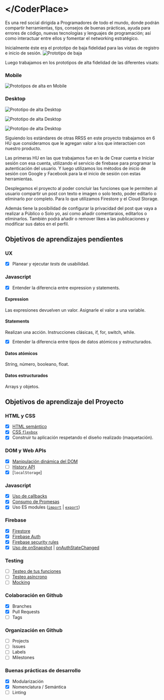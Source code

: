 # &lt;/CoderPlace&gt;

Es una red social dirigida a Programadores de todo el mundo, donde podrán compartir herramientas, tips, consejos de buenas prácticas, ayuda para errores de código, nuevas tecnologías y lenguajes de programación; así como interactuar entre ellos y fomentar el networking estratégico.

Inicialmente éste era el prototipo de baja fidelidad para las vistas de registro e inicio de sesión.
![Prototipo de baja](./src/img/prototipos-de-baja.png)

Luego trabajamos en los prototipos de alta fidelidad de las diferentes visats:

### Mobile
![Prototipos de alta en Mobile](./src/img/prototipos-de-alta-mobile.png)

### Desktop
![Prototipo de alta Desktop](./src/img/prot-1.png)

![Prototipo de alta Desktop](./src/img/prot-2.png)

![Prototipo de alta Desktop](./src/img/prot-3.png)

Siguiendo los estándares de otras RRSS en este proyecto trabajamos en 6 HU que consideramos que le agregan valor a los que interactúen con nuestro producto.

Las primeras HU en las que trabajamos fue en la de Crear cuenta e Iniciar sesión con esa cuenta, utilizando el servicio de firebase para programar la autenticación del usuario. Y luego utilizamos los métodos de inicio de sesión con Google y Facebook para la el inicio de sesión con estas herramientas.

Desplegamos el proyecto al poder concluir las funciones que le permiten al usuario compartir un post con texto e imagen o solo texto, poder editarlo o eliminarlo por completo. Para lo que utilizamos Firestore y el Cloud Storage.

Además tiene la posibilidad de configurar la privacidad del post que vaya a realizar a Público o Solo yo, así como añadir comentaraios, editarlos o eliminarlos.
También podrá añadir o remover likes a las publicaciones y modificar sus datos en el perfil.

## Objetivos de aprendizajes pendientes

### UX
- [x] Planear y ejecutar _tests_ de usabilidad.

### Javascript

- [x] Entender la diferencia entre expression y statements.

#### Expression
 Las expresiones devuelven un valor.
 Asignarle el valor a una variable.

 #### Statements
 Realizan una acción.
 Instrucciones clásicas, if, for, switch, while.

- [x] Entender la diferencia entre tipos de datos atómicos y estructurados.

#### Datos atómicos
String, número, booleano, float.

#### Datos estructurados
Arrays y objetos.

## Objetivos de aprendizaje del Proyecto

### HTML y CSS

* [x] [HTML semántico](https://developer.mozilla.org/en-US/docs/Glossary/Semantics#Semantics_in_HTML)
* [x] [CSS `flexbox`](https://css-tricks.com/snippets/css/a-guide-to-flexbox/)
* [x] Construir tu aplicación respetando el diseño realizado (maquetación).

### DOM y Web APIs

* [x] [Manipulación dinámica del DOM](https://developer.mozilla.org/es/docs/Referencia_DOM_de_Gecko/Introducci%C3%B3n)
* [ ] [History API](https://developer.mozilla.org/es/docs/DOM/Manipulando_el_historial_del_navegador)
* [x] [`localStorage`]

### Javascript

* [x] [Uso de callbacks](https://developer.mozilla.org/es/docs/Glossary/Callback_function)
* [x] [Consumo de Promesas](https://scotch.io/tutorials/javascript-promises-for-dummies#toc-consuming-promises)
* [x] Uso ES modules
([`import`](https://developer.mozilla.org/en-US/docs/Web/JavaScript/Reference/Statements/import)
| [`export`](https://developer.mozilla.org/en-US/docs/Web/JavaScript/Reference/Statements/export))

### Firebase

* [x] [Firestore](https://firebase.google.com/docs/firestore)
* [x] [Firebase Auth](https://firebase.google.com/docs/auth/web/start)
* [x] [Firebase security rules](https://firebase.google.com/docs/rules)
* [x] [Uso de onSnapshot](https://firebase.google.com/docs/firestore/query-data/listen)
| [onAuthStateChanged](https://firebase.google.com/docs/auth/web/start#set_an_authentication_state_observer_and_get_user_data)

### Testing

* [ ] [Testeo de tus funciones](https://jestjs.io/docs/es-ES/getting-started)
* [ ] [Testeo asíncrono](https://jestjs.io/docs/es-ES/asynchronous)
* [ ] [Mocking](https://jestjs.io/docs/es-ES/manual-mocks)

### Colaboración en Github

* [x] Branches
* [x] Pull Requests
* [ ] Tags

### Organización en Github

* [ ] Projects
* [ ] Issues
* [ ] Labels
* [ ] Milestones

### Buenas prácticas de desarrollo

* [x] Modularización
* [x] Nomenclatura / Semántica
* [ ] Linting